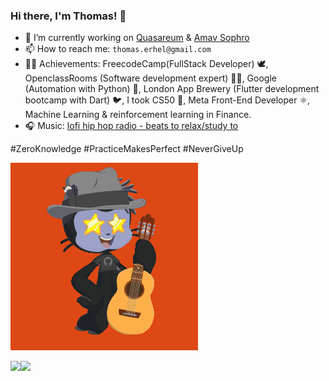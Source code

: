 ### Hi there, I'm Thomas! 👋

- 🔭 I’m currently working on [Quasareum](https://quasareum.com) & [Amav Sophro](https://amavsophro.com)
- 📫 How to reach me:  `thomas.erhel@gmail.com`
- 👨‍🎓 Achievements: FreecodeCamp(FullStack Developer) 🕊, OpenclassRooms (Software development expert) 👨‍💻, Google (Automation with Python) 🐍, London App Brewery (Flutter development bootcamp with Dart) 🐦, I took CS50 🐥, Meta Front-End Developer ⚛️, Machine Learning & reinforcement learning in Finance.
- 🎧 Music: [lofi hip hop radio - beats to relax/study to](https://youtu.be/jfKfPfyJRdk)

#ZeroKnowledge
#PracticeMakesPerfect
#NeverGiveUp

![Ubuntocat](ubuntocat.gif)

<img align="left" src="https://github-readme-stats.vercel.app/api?username=ThomasErhel&count_private=true&line_height=21&show_icons=true&hide_border=true"/>
<img align="left" src="https://github-readme-stats.vercel.app/api/top-langs/?username=ThomasErhel&layout=compact&card_width=250&hide_border=true"/>

